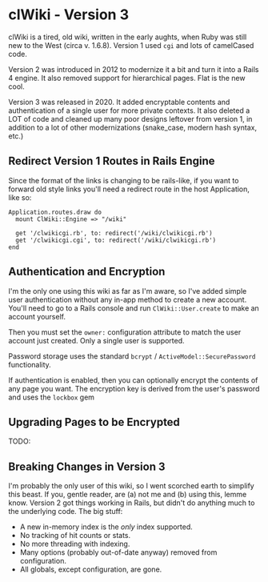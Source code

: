 # clWiki - Version 3

clWiki is a tired, old wiki, written in the early aughts, when Ruby was still
new to the West (circa v. 1.6.8). Version 1 used `cgi` and lots of camelCased
code.
 
Version 2 was introduced in 2012 to modernize it a bit and turn it into a Rails
4 engine. It also removed support for hierarchical pages. Flat is the new cool.

Version 3 was released in 2020. It added encryptable contents and authentication
of a single user for more private contexts. It also deleted a LOT of code and
cleaned up many poor designs leftover from version 1, in addition to a lot of
other modernizations (snake_case, modern hash syntax, etc.)

## Redirect Version 1 Routes in Rails Engine

Since the format of the links is changing to be rails-like, if you want
to forward old style links you'll need a redirect route in the host
Application, like so:

```
Application.routes.draw do
  mount ClWiki::Engine => "/wiki"

  get '/clwikicgi.rb', to: redirect('/wiki/clwikicgi.rb')
  get '/clwikicgi.cgi', to: redirect('/wiki/clwikicgi.rb')
end
```      

## Authentication and Encryption

I'm the only one using this wiki as far as I'm aware, so I've added simple user
authentication without any in-app method to create a new account. You'll need to
go to a Rails console and run `ClWiki::User.create` to make an account yourself.

Then you must set the `owner:` configuration attribute to match the user account
just created. Only a single user is supported.

Password storage uses the standard `bcrypt` / `ActiveModel::SecurePassword` 
functionality. 

If authentication is enabled, then you can optionally encrypt the contents of
any page you want. The encryption key is derived from the user's password and
uses the `lockbox` gem 

## Upgrading Pages to be Encrypted

TODO: 

## Breaking Changes in Version 3

I'm probably the only user of this wiki, so I went scorched earth to simplify
this beast. If you, gentle reader, are (a) not me and (b) using this, lemme
know. Version 2 got things working in Rails, but didn't do anything much to the
underlying code. The big stuff:

- A new in-memory index is the _only_ index supported.
- No tracking of hit counts or stats.
- No more threading with indexing. 
- Many options (probably out-of-date anyway) removed from configuration.
- All globals, except configuration, are gone.
 
